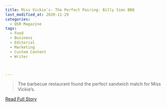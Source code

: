 ```yaml
---
title: Miss Vickie's- The Perfect Pairing- Billy Sims BBQ 
last_modified_at: 2020-11-29
categories:
  - QSR Magazine
tags:
  - Food
  - Business
  - Editorial
  - Marketing
  - Custom Content
  - Writer



---
```


> The barbecue restaurant found the perfect sandwich match for Miss Vickie’s.

<a href="https://www.qsrmagazine.com/sponsored/perfect-pairing-billy-sims-bbq" target="_blank">Read Full Story</a>
